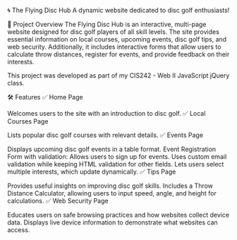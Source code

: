 🌀 The Flying Disc Hub
A dynamic website dedicated to disc golf enthusiasts!

📖 Project Overview
The Flying Disc Hub is an interactive, multi-page website designed for disc golf players of all skill levels. The site provides essential information on local courses, upcoming events, disc golf tips, and web security. Additionally, it includes interactive forms that allow users to calculate throw distances, register for events, and provide feedback on their interests.

This project was developed as part of my CIS242 - Web II JavaScript jQuery class.

🛠 Features
✅ Home Page

Welcomes users to the site with an introduction to disc golf.
✅ Local Courses Page

Lists popular disc golf courses with relevant details.
✅ Events Page

Displays upcoming disc golf events in a table format.
Event Registration Form with validation:
Allows users to sign up for events.
Uses custom email validation while keeping HTML validation for other fields.
Lets users select multiple interests, which update dynamically.
✅ Tips Page

Provides useful insights on improving disc golf skills.
Includes a Throw Distance Calculator, allowing users to input speed, angle, and height for calculations.
✅ Web Security Page

Educates users on safe browsing practices and how websites collect device data.
Displays live device information to demonstrate what websites can access.
